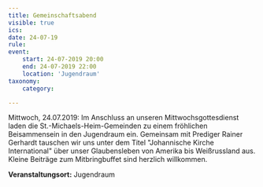 ```yaml
---
title: Gemeinschaftsabend
visible: true
ics: 
date: 24-07-19
rule: 
event:
	start: 24-07-2019 20:00
	end: 24-07-2019 22:00
	location: 'Jugendraum'
taxonomy:
	category: 

---
```

Mittwoch, 24.07.2019: Im Anschluss an unseren Mittwochsgottesdienst laden die St.-Michaels-Heim-Gemeinden zu einem fröhlichen Beisammensein in den Jugendraum ein. Gemeinsam mit Prediger Rainer Gerhardt tauschen wir uns unter dem Titel "Johannische Kirche International" über unser Glaubensleben von Amerika bis Weißrussland aus. Kleine Beiträge zum Mitbringbuffet sind herzlich willkommen.


**Veranstaltungsort:** Jugendraum

